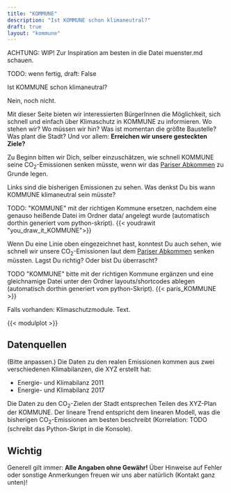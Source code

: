```yaml
---
title: "KOMMUNE"
description: "Ist KOMMUNE schon klimaneutral?"
draft: true
layout: "kommune"
---
```


ACHTUNG: WIP! Zur Inspiration am besten in die Datei muenster.md schauen.


TODO: wenn fertig, draft: False

Ist KOMMUNE schon klimaneutral?

Nein, noch nicht.

Mit dieser Seite bieten wir interessierten BürgerInnen die Möglichkeit,
sich schnell und einfach über Klimaschutz in KOMMUNE zu informieren.
Wo stehen wir? Wo müssen wir hin? Was ist momentan die größte Baustelle?
Was plant die Stadt?
Und vor allem: **Erreichen wir unsere gesteckten Ziele?**

Zu Beginn bitten wir Dich, selber einzuschätzen, wie schnell KOMMUNE seine
CO<sub>2</sub>-Emissionen senken müsste, wenn wir das [Pariser Abkommen](../paris-limits) zu Grunde legen.

Links sind die bisherigen Emissionen zu sehen. Was denkst Du bis wann KOMMUNE
klimaneutral sein müsste?

TODO: "KOMMUNE" mit der richtigen Kommune ersetzen,
nachdem eine genauso heißende Datei im Ordner data/ angelegt wurde (automatisch dorthin generiert vom python-skript).
{{< youdrawit "you_draw_it_KOMMUNE">}}

Wenn Du eine Linie oben eingezeichnet hast, konntest Du auch sehen, wie schnell wir unsere CO<sub>2</sub>-Emissionen laut dem [Pariser Abkommen](../../paris-limits) senken müssten. Lagst Du richtig? Oder bist Du überrascht?

TODO "KOMMUNE" bitte mit der richtigen Kommune ergänzen und eine gleichnamige
Datei unter den Ordner layouts/shortcodes ablegen (automatisch dorthin generiert vom python-Skript).
{{< paris_KOMMUNE >}}


Falls vorhanden: Klimaschutzmodule. Text.

{{< modulplot >}}

## Datenquellen

(Bitte anpassen.)
Die Daten zu den realen Emissionen kommen aus zwei verschiedenen Klimabilanzen, die XYZ erstellt hat:

- Energie- und Klimabilanz 2011
- Energie- und Klimabilanz 2017

Die Daten zu den CO<sub>2</sub>-Zielen der Stadt entsprechen Teilen des XYZ-Plan der KOMMUNE.
Der lineare Trend entspricht dem linearen Modell, was die bisherigen CO<sub>2</sub>-Emissionen
am besten beschreibt (Korrelation: TODO (schreibt das Python-Skript in die Konsole).

## Wichtig

Generell gilt immer: **Alle Angaben ohne Gewähr!** Über Hinweise auf
Fehler oder sonstige Anmerkungen freuen wir uns aber natürlich (Kontakt ganz unten)!
